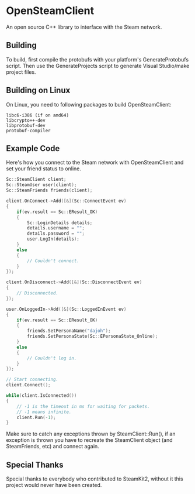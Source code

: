 OpenSteamClient
===============

An open source C++ library to interface with the Steam network.

Building
--------

To build, first compile the protobufs with your platform's GenerateProtobufs script. Then use the GenerateProjects script to generate Visual Studio/make project files.

Building on Linux
-----------------

On Linux, you need to following packages to build OpenSteamClient:

```
libc6-i386 (if on amd64)
libcrypto++-dev
libprotobuf-dev
protobuf-compiler
```

Example Code
------------

Here's how you connect to the Steam network with OpenSteamClient and set your friend status to online.

```cpp
Sc::SteamClient client;
Sc::SteamUser user(client);
Sc::SteamFriends friends(client);

client.OnConnect->Add([&](Sc::ConnectEvent ev)
{
    if(ev.result == Sc::EResult_OK)
	{
		Sc::LoginDetails details;
		details.username = "";
		details.password = "";
		user.LogIn(details);
	}
	else
	{
		// Couldn't connect.
	}
});

client.OnDisconnect->Add([&](Sc::DisconnectEvent ev)
{
	// Disconnected.
});

user.OnLoggedIn->Add([&](Sc::LoggedInEvent ev)
{
	if(ev.result == Sc::EResult_OK)
	{
		friends.SetPersonaName("dajoh");
		friends.SetPersonaState(Sc::EPersonaState_Online);
	}
	else
	{
		// Couldn't log in.
	}
});

// Start connecting.
client.Connect();

while(client.IsConnected())
{
	// -1 is the timeout in ms for waiting for packets.
	// -1 means infinite.
	client.Run(-1);
}
```

Make sure to catch any exceptions thrown by SteamClient::Run(), if an exception is thrown you have to recreate the SteamClient object (and SteamFriends, etc) and connect again.

Special Thanks
--------------

Special thanks to everybody who contributed to SteamKit2, without it this project would never have been created.
